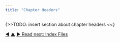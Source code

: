 ```yaml
---
title: "Chapter Headers"
---
```



{>>TODO: insert section about chapter headers <<}

<div class="bottom-nav">
<a href="macros.html" title="Back to: Macros">◀</a> <a href="features.html" title="Up: Features">▲</a> <a href="index-files.html" title="">▶ Read next: Index Files</a>
</div>


<script type="text/javascript">
Mousetrap.bind('g n', function() {
    window.location.href = 'index-files.html';
    return false;
});
</script>


